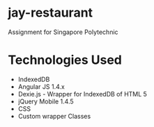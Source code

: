 # jay-restaurant
Assignment for Singapore Polytechnic

# Technologies Used

* IndexedDB
* Angular JS 1.4.x
* Dexie.js - Wrapper for IndexedDB of HTML 5
* jQuery Mobile 1.4.5
* CSS
* Custom wrapper Classes
